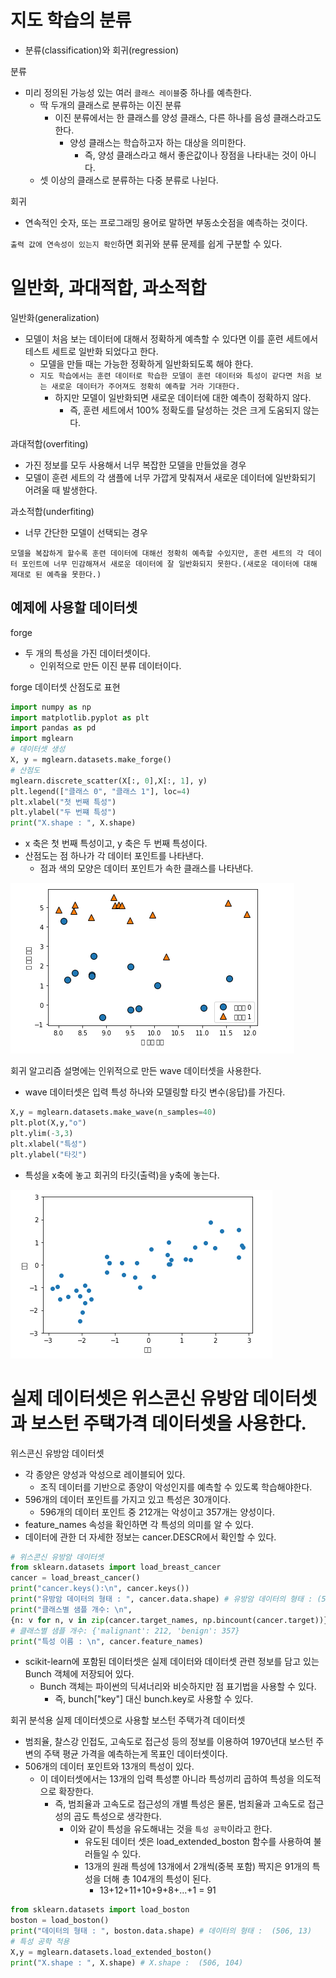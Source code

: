 # 지도 학습의 분류

- 분류(classification)와 회귀(regression)

분류

- 미리 정의된 가능성 있는 여러 `클래스 레이블`중 하나를 예측한다.
  - 딱 두개의 클래스로 분류하는 이진 분류
    - 이진 분류에서는 한 클래스를 양성 클래스, 다른 하나를 음성 클래스라고도 한다.
      - 양성 클래스는 학습하고자 하는 대상을 의미한다.
        - 즉, 양성 클래스라고 해서 좋은값이나 장점을 나타내는 것이 아니다.
  - 셋 이상의 클래스로 분류하는 다중 분류로 나뉜다.

회귀

- 연속적인 숫자, 또는 프로그래밍 용어로 말하면 부동소숫점을 예측하는 것이다.

`출력 값에 연속성이 있는지 확인`하면 회귀와 분류 문제를 쉽게 구분할 수 있다.

# 일반화, 과대적합, 과소적합

일반화(generalization)

- 모델이 처음 보는 데이터에 대해서 정확하게 예측할 수 있다면 이를 훈련 세트에서 테스트 세트로 일반화 되었다고 한다.
  - 모델을 만들 때는 가능한 정확하게 일반화되도록 해야 한다.
  - `지도 학습에서는 훈련 데이터로 학습한 모델이 훈련 데이터와 특성이 같다면 처음 보는 새로운 데이터가 주어져도 정확히 예측할 거라 기대한다.`
    - 하지만 모델이 일반화되면 새로운 데이터에 대한 예측이 정확하지 않다.
      - 즉, 훈련 세트에서 100% 정확도를 달성하는 것은 크게 도움되지 않는다.

과대적합(overfiting)

- 가진 정보를 모두 사용해서 너무 복잡한 모델을 만들었을 경우
- 모델이 훈련 세트의 각 샘플에 너무 가깝게 맞춰져서 새로운 데이터에 일반화되기 어려울 때 발생한다.

과소적합(underfiting)

- 너무 간단한 모델이 선택되는 경우

`모델을 복잡하게 할수록 훈련 데이터에 대해선 정확히 예측할 수있지만, 훈련 세트의 각 데이터 포인트에 너무 민감해져서 새로운 데이터에 잘 일반화되지 못한다.(새로운 데이터에 대해 제대로 된 예측을 못한다.)`

## 예제에 사용할 데이터셋

forge

- 두 개의 특성을 가진 데이터셋이다.
  - 인위적으로 만든 이진 분류 데이터이다.

forge 데이터셋 산점도로 표현

```py
import numpy as np
import matplotlib.pyplot as plt
import pandas as pd
import mglearn
# 데이터셋 생성
X, y = mglearn.datasets.make_forge()
# 산점도
mglearn.discrete_scatter(X[:, 0],X[:, 1], y)
plt.legend(["클래스 0", "클래스 1"], loc=4)
plt.xlabel("첫 번째 특성")
plt.ylabel("두 번쨰 특성")
print("X.shape : ", X.shape)
```

- x 축은 첫 번째 특성이고, y 축은 두 번째 특성이다.
- 산점도는 점 하나가 각 데이터 포인트를 나타낸다.
  - 점과 색의 모양은 데이터 포인트가 속한 클래스를 나타낸다.

<img src="../img/2장/forge산점도.PNG">

회귀 알고리즘 설명에는 인위적으로 만든 wave 데이터셋을 사용한다.

- wave 데이터셋은 입력 특성 하나와 모델링할 타깃 변수(응답)를 가진다.

```py
X,y = mglearn.datasets.make_wave(n_samples=40)
plt.plot(X,y,"o")
plt.ylim(-3,3)
plt.xlabel("특성")
plt.ylabel("타깃")
```

- 특성을 x축에 놓고 회귀의 타깃(출력)을 y축에 놓는다.

<img src="../img/2장/wave산점도.PNG">

# 실제 데이터셋은 위스콘신 유방암 데이터셋과 보스턴 주택가격 데이터셋을 사용한다.

위스콘신 유방암 데이터셋

- 각 종양은 양성과 악성으로 레이블되어 있다.
  - 조직 데이터를 기반으로 종양이 악성인지를 예측할 수 있도록 학습해야한다.
- 596개의 데이터 포인트를 가지고 있고 특성은 30개이다.
  - 596개의 데이터 포인트 중 212개는 악성이고 357개는 양성이다.
- feature_names 속성을 확인하면 각 특성의 의미를 알 수 있다.
- 데이터에 관한 더 자세한 정보는 cancer.DESCR에서 확인할 수 있다.

```py
# 위스콘신 유방암 데이터셋
from sklearn.datasets import load_breast_cancer
cancer = load_breast_cancer()
print("cancer.keys():\n", cancer.keys())
print("유방암 데이터의 형태 : ", cancer.data.shape) # 유방암 데이터의 형태 : (569, 30)
print("클래스별 샘플 개수: \n",
{n: v for n, v in zip(cancer.target_names, np.bincount(cancer.target))})
# 클래스별 샘플 개수: {'malignant': 212, 'benign': 357}
print("특성 이름 : \n", cancer.feature_names)
```

- scikit-learn에 포함된 데이터셋은 실제 데이터와 데이터셋 관련 정보를 담고 있는 Bunch 객체에 저장되어 있다.
  - Bunch 객체는 파이썬의 딕셔너리와 비슷하지만 점 표기법을 사용할 수 있다.
    - 즉, bunch["key"] 대신 bunch.key로 사용할 수 있다.

회귀 분석용 실제 데이터셋으로 사용할 보스턴 주택가격 데이터셋

- 범죄율, 찰스강 인접도, 고속도로 접근성 등의 정보를 이용하여 1970년대 보스턴 주변의 주택 평균 가격을 예측하는게 목표인 데이터셋이다.
- 506개의 데이터 포인트와 13개의 특성이 있다.
  - 이 데이터셋에서는 13개의 입력 특성뿐 아니라 특성끼리 곱하여 특성을 의도적으로 확장한다.
    - 즉, 범죄율과 고속도로 접근성의 개별 특성은 물론, 범죄율과 고속도로 접근성의 곱도 특성으로 생각한다.
      - 이와 같이 특성을 유도해내는 것을 `특성 공학`이라고 한다.
        - 유도된 데이터 셋은 load_extended_boston 함수를 사용하여 불러들일 수 있다.
        - 13개의 원래 특성에 13개에서 2개씩(중복 포함) 짝지은 91개의 특성을 더해 총 104개의 특성이 된다.
          - 13+12+11+10+9+8+...+1 = 91

```py
from sklearn.datasets import load_boston
boston = load_boston()
print("데이터의 형태 : ", boston.data.shape) # 데이터의 형태 :  (506, 13)
# 특성 공학 적용
X,y = mglearn.datasets.load_extended_boston()
print("X.shape : ", X.shape) # X.shape :  (506, 104)
```

